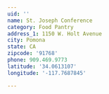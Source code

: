 ```yaml
---
uid: ''
name: St. Joseph Conference
category: Food Pantry
address_1: 1150 W. Holt Avenue
city: Pomona
state: CA
zipcode: '91768'
phone: 909.469.9773
latitude: '34.0613107'
longitude: '-117.7687845'

---
```

